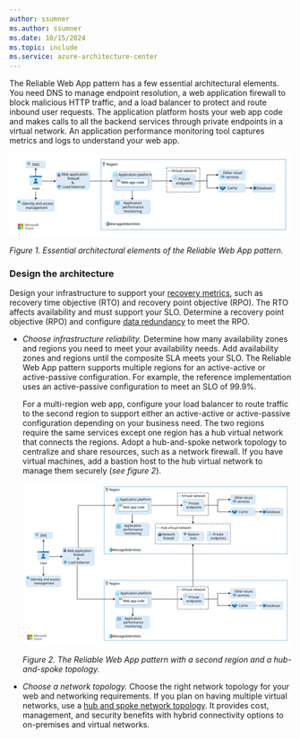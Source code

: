 ```yaml
---
author: ssumner
ms.author: ssumner
ms.date: 10/15/2024
ms.topic: include
ms.service: azure-architecture-center
---
```

The Reliable Web App pattern has a few essential architectural elements. You need DNS to manage endpoint resolution, a web application firewall to block malicious HTTP traffic, and a load balancer to protect and route inbound user requests. The application platform hosts your web app code and makes calls to all the backend services through private endpoints in a virtual network. An application performance monitoring tool captures metrics and logs to understand your web app.

[![Diagram showing the Essential architectural elements of the Reliable Web App pattern.](../../../_images/reliable-web-app-architecture.svg)](../../../_images/reliable-web-app-architecture.svg#lightbox)

*Figure 1. Essential architectural elements of the Reliable Web App pattern.*

### Design the architecture

Design your infrastructure to support your [recovery metrics](/azure/well-architected/reliability/metrics#recovery-metrics), such as recovery time objective (RTO) and recovery point objective (RPO). The RTO affects availability and must support your SLO. Determine a recovery point objective (RPO) and configure [data redundancy](/azure/well-architected/reliability/redundancy#data-resources) to meet the RPO.

- *Choose infrastructure reliability.* Determine how many availability zones and regions you need to meet your availability needs. Add availability zones and regions until the composite SLA meets your SLO. The Reliable Web App pattern supports multiple regions for an active-active or active-passive configuration. For example, the reference implementation uses an active-passive configuration to meet an SLO of 99.9%.

    For a multi-region web app, configure your load balancer to route traffic to the second region to support either an active-active or active-passive configuration depending on your business need. The two regions require the same services except one region has a hub virtual network that connects the regions. Adopt a hub-and-spoke network topology to centralize and share resources, such as a network firewall. If you have virtual machines, add a bastion host to the hub virtual network to manage them securely (*see figure 2*).

    [![Diagram showing the Reliable Web App pattern with a second region and a hub-and-spoke topology.](../../../_images/reliable-web-app-architecture-plus-optional.svg)](../../../_images/reliable-web-app-architecture-plus-optional.svg#lightbox) 

    *Figure 2. The Reliable Web App pattern with a second region and a hub-and-spoke topology.*

- *Choose a network topology.* Choose the right network topology for your web and networking requirements. If you plan on having multiple virtual networks, use a [hub and spoke network topology](/azure/cloud-adoption-framework/ready/azure-best-practices/hub-spoke-network-topology). It provides cost, management, and security benefits with hybrid connectivity options to on-premises and virtual networks.
